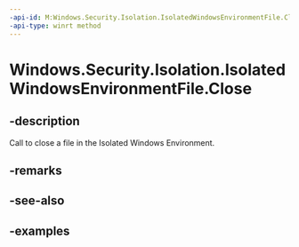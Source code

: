 ```yaml
---
-api-id: M:Windows.Security.Isolation.IsolatedWindowsEnvironmentFile.Close
-api-type: winrt method
---
```


<!-- Method syntax.
public void IsolatedWindowsEnvironmentFile.Close()
-->

# Windows.Security.Isolation.IsolatedWindowsEnvironmentFile.Close

## -description
Call to close a file in the Isolated Windows Environment.
## -remarks

## -see-also

## -examples


